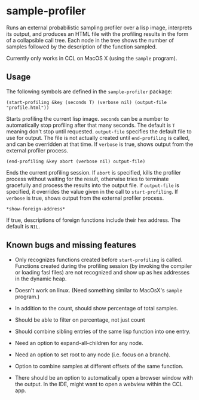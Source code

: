 # sample-profiler

Runs an external probabilistic sampling profiler over a lisp image, interprets
its output, and produces an HTML file with the profiling results in the
form of a collapsible call tree.  Each node in the tree shows the number of samples
followed by the description of the function sampled.

Currently only works in CCL on MacOS X (using the `sample` program).

## Usage

The following symbols are defined in the `sample-profiler` package:

`(start-profiling &key (seconds T) (verbose nil) (output-file "profile.html"))`

Starts profiling the current lisp image.  `seconds` can be a number to automatically stop profiling after that many seconds.  The default is `T` meaning don't stop until requested.  `output-file` specifies the default file to use for output.  The file is not actually created until `end-profiling` is called, and can be overridden at that time.  If `verbose` is true, shows output from the external profiler process.

`(end-profiling &key abort (verbose nil) output-file)`

Ends the current profiling session.  If `abort` is specified, kills the profiler process without waiting for the result, otherwise tries to terminate gracefully and process the results into the output file.  if `output-file` is specified, it overrides the value given in the call to `start-profiling`.  If `verbose` is true, shows output from the external profiler process.


`*show-foreign-address*`

If true, descriptions of foreign functions include their hex address.  The default is `NIL`.


## Known bugs and missing features

* Only recognizes functions created before `start-profiling` is called.  Functions created during the profiling session (by invoking the compiler or loading fasl files) are not recognized and show up as hex addresses in the dynamic heap.

* Doesn't work on linux. (Need something similar to MacOsX's `sample` program.)

* In addition to the count, should show percentage of total samples.

* Should be able to filter on percentage, not just count

* Should combine sibling entries of the same lisp function into one entry.

* Need an option to expand-all-children for any node.

* Need an option to set root to any node (i.e. focus on a branch).

* Option to combine samples at different offsets of the same function.

* There should be an option to automatically open a browser window with the output.  In the IDE, might want to open a webview within the CCL app.
